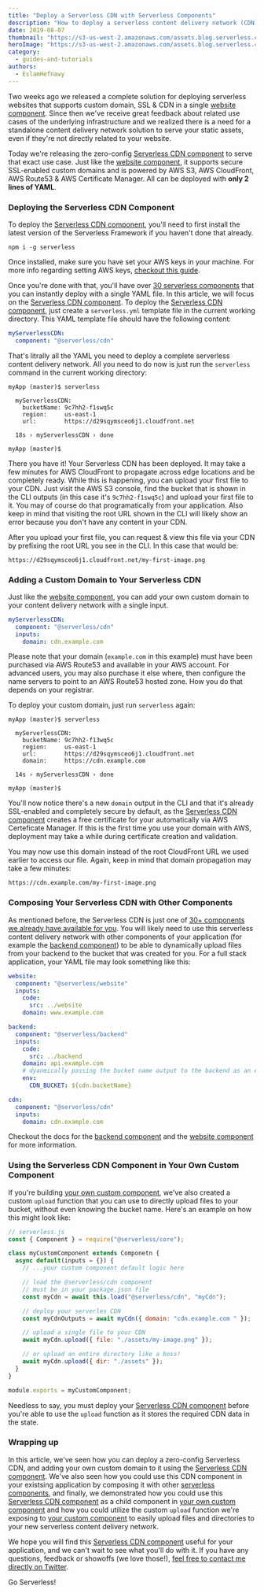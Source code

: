 ```yaml
---
title: "Deploy a Serverless CDN with Serverless Components"
description: "How to deploy a serverless content delivery network (CDN) using Serverless Components."
date: 2019-08-07
thumbnail: "https://s3-us-west-2.amazonaws.com/assets.blog.serverless.com/10-tips-robust-components/thumbnail.png"
heroImage: "https://s3-us-west-2.amazonaws.com/assets.blog.serverless.com/10-tips-robust-components/header.png"
category:
  - guides-and-tutorials
authors:
  - EslamHefnawy
---
```


Two weeks ago we released a complete solution for deploying serverless websites that supports custom domain, SSL & CDN in a single [website component](https://github.com/serverless-components/website). Since then we've receive great feedback about related use cases of the underlying infrastructure and we realized there is a need for a standalone content delivery network solution to serve your static assets, even if they're not directly related to your website.

Today we're releasing the zero-config [Serverless CDN component](https://github.com/serverless-components/cdn) to serve that exact use case. Just like the [website component](https://github.com/serverless-components/website), it supports secure SSL-enabled custom domains and is powered by AWS S3, AWS CloudFront, AWS Route53 & AWS Certificate Manager. All can be deployed with **only 2 lines of YAML**.

### Deploying the Serverless CDN Component

To deploy the [Serverless CDN component](https://github.com/serverless-components/cdn), you'll need to first install the latest version of the Serverless Framework if you haven't done that already.

```
npm i -g serverless
```

Once installed, make sure you have set your AWS keys in your machine. For more info regarding setting AWS keys, [checkout this guide](https://github.com/serverless/components#credentials).

Once you're done with that, you'll have over [30 serverless components](https://github.com/serverless-components) that you can instantly deploy with a single YAML file. In this article, we will focus on the [Serverless CDN component](https://github.com/serverless-components/cdn). To deploy the [Serverless CDN component](https://github.com/serverless-components/cdn), just create a `serverless.yml` template file in the current working directory. This YAML template file should have the following content:

```yml
myServerlessCDN:
  component: "@serverless/cdn"
```

That's litrally all the YAML you need to deploy a complete serverless content delivery network. All you need to do now is just run the `serverless` command in the current working directory:

```
myApp (master)$ serverless

  myServerlessCDN:
    bucketName: 9c7hh2-f1swq5c
    region:     us-east-1
    url:        https://d29sqymsceo6j1.cloudfront.net

  18s › myServerlessCDN › done

myApp (master)$
```

There you have it! Your Serverless CDN has been deployed. It may take a few minutes for AWS CloudFront to propagate across edge locations and be completely ready. While this is happening, you can upload your first file to your CDN. Just visit the AWS S3 console, find the bucket that is shown in the CLI outputs (in this case it's `9c7hh2-f1swq5c`) and upload your first file to it. You may of course do that programatically from your application. Also keep in mind that visiting the root URL shown in the CLI will likely show an error because you don't have any content in your CDN.

After you upload your first file, you can request & view this file via your CDN by prefixing the root URL you see in the CLI. In this case that would be:

```
https://d29sqymsceo6j1.cloudfront.net/my-first-image.png
```

### Adding a Custom Domain to Your Serverless CDN

Just like the [website component](https://github.com/serverless-components/website), you can add your own custom domain to your content delivery network with a single input.

```yml
myServerlessCDN:
  component: "@serverless/cdn"
  inputs:
    domain: cdn.example.com
```

Please note that your domain (`example.com` in this example) must have been purchased via AWS Route53 and available in your AWS account. For advanced users, you may also purchase it else where, then configure the name servers to point to an AWS Route53 hosted zone. How you do that depends on your registrar.

To deploy your custom domain, just run `serverless` again:

```
myApp (master)$ serverless

  myServerlessCDN:
    bucketName: 9c7hh2-f13wq5c
    region:     us-east-1
    url:        https://d29sqymsceo6j1.cloudfront.net
    domain:     https://cdn.example.com

  14s › myServerlessCDN › done

myApp (master)$
```

You'll now notice there's a new `domain` output in the CLI and that it's already SSL-enabled and completely secure by default, as the [Serverless CDN component](https://github.com/serverless-components/cdn) creates a free certificate for your automatically via AWS Certeficate Manager. If this is the first time you use your domain with AWS, deployment may take a while during certificate creation and validation.

You may now use this domain instead of the root CloudFront URL we used earlier to access our file. Again, keep in mind that domain propagation may take a few minutes:

```
https://cdn.example.com/my-first-image.png
```

### Composing Your Serverless CDN with Other Components

As mentioned before, the Serverless CDN is just one of [30+ components we already have available for you](https://github.com/serverless-components). You will likely need to use this serverless content delivery network with other components of your application (for example the [backend component](https://github.com/serverless-components/backend)) to be able to dynamically upload files from your backend to the bucket that was created for you. For a full stack application, your YAML file may look something like this:

```yml
website:
  component: "@serverless/website"
  inputs:
    code:
      src: ../website
    domain: www.example.com

backend:
  component: "@serverless/backend"
  inputs:
    code:
      src: ../backend
    domain: api.example.com
    # dyanmically passing the bucket name output to the backend as an environment variable
    env:
      CDN_BUCKET: ${cdn.bucketName}

cdn:
  component: "@serverless/cdn"
  inputs:
    domain: cdn.example.com
```

Checkout the docs for the [backend component](https://github.com/serverless-components/backend) and the [website component](https://github.com/serverless-components/website) for more information.

### Using the Serverless CDN Component in Your Own Custom Component

If you're building [your own custom component](https://github.com/serverless/components#building-components), we've also created a custom `upload` function that you can use to directly upload files to your bucket, without even knowing the bucket name. Here's an example on how this might look like:

```js
// serverless.js
const { Component } = require("@serverless/core");

class myCustomComponent extends Componetn {
  async default(inputs = {}) {
    // ...your custom component default logic here

    // load the @serverless/cdn component
    // must be in your package.json file
    const myCdn = await this.load("@serverless/cdn", "myCdn");

    // deploy your serverles CDN
    const myCdnOutputs = await myCdn({ domain: "cdn.example.com " });

    // upload a single file to your CDN
    await myCdn.upload({ file: "./assets/my-image.png" });

    // or upload an entire directory like a boss!
    await myCdn.upload({ dir: "./assets" });
  }
}

module.exports = myCustomComponent;
```

Needless to say, you must deploy your [Serverless CDN component](https://github.com/serverless-components/cdn) before you're able to use the `upload` function as it stores the required CDN data in the state.

### Wrapping up

In this article, we've seen how you can deploy a zero-config Serverless CDN, and adding your own custom domain to it using the [Serverless CDN component](https://github.com/serverless-components/cdn). We've also seen how you could use this CDN component in your existsing application by composing it with other [serverless components](https://github.com/serverless-components), and finally, we demonstrated how you could use this [Serverless CDN component](https://github.com/serverless-components/cdn) as a child component in [your own custom component](https://github.com/serverless/components#building-components) and how you could utilize the custom `upload` function we're exposing to [your custom component](https://github.com/serverless/components#building-components) to easily upload files and directories to your new serverless content delivery network.

We hope you will find this [Serverless CDN component](https://github.com/serverless-components/cdn) useful for your application, and we can't wait to see what you'll do with it. If you have any questions, feedback or showoffs (we love those!), [feel free to contact me directly on Twitter](https://twitter.com/eahefnawy).

Go Serverless!
